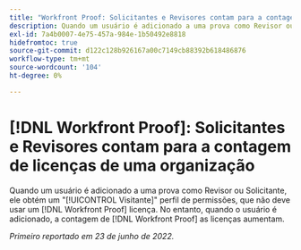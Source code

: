 ```yaml
---
title: "Workfront Proof: Solicitantes e Revisores contam para a contagem de licenças de uma organização"
description: Quando um usuário é adicionado a uma prova como Revisor ou Solicitante, ele obtém um perfil de permissões de Visitante, que não deve usar uma licença de Prova. No entanto, quando o usuário é adicionado, a contagem de licenças de prova usadas aumenta.
exl-id: 7a4b0007-4e75-457a-984e-1b50492e8818
hidefromtoc: true
source-git-commit: d122c128b926167a00c7149cb88392b618486876
workflow-type: tm+mt
source-wordcount: '104'
ht-degree: 0%

---
```


# [!DNL Workfront Proof]: Solicitantes e Revisores contam para a contagem de licenças de uma organização

Quando um usuário é adicionado a uma prova como Revisor ou Solicitante, ele obtém um &quot;[!UICONTROL Visitante]&quot; perfil de permissões, que não deve usar um [!DNL Workfront Proof] licença. No entanto, quando o usuário é adicionado, a contagem de [!DNL Workfront Proof] as licenças aumentam.

_Primeiro reportado em 23 de junho de 2022._
